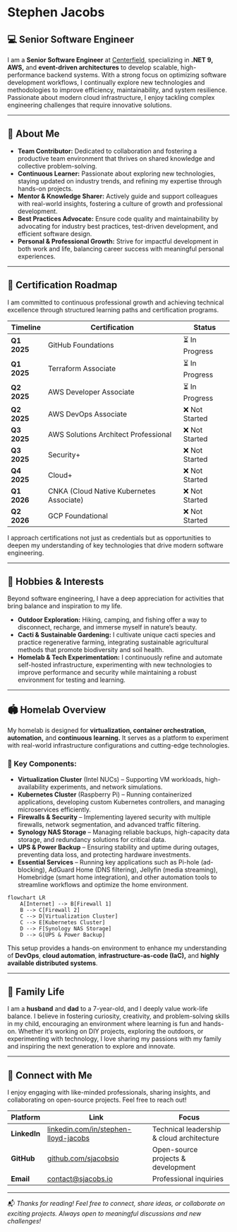 # Stephen Jacobs

## 💻 Senior Software Engineer

I am a **Senior Software Engineer** at [Centerfield](https://www.centerfield.com), specializing in **.NET 9, AWS,** and **event-driven architectures** to develop scalable, high-performance backend systems. With a strong focus on optimizing software development workflows, I continually explore new technologies and methodologies to improve efficiency, maintainability, and system resilience. Passionate about modern cloud infrastructure, I enjoy tackling complex engineering challenges that require innovative solutions.

---

## 🚀 About Me

- **Team Contributor:** Dedicated to collaboration and fostering a productive team environment that thrives on shared knowledge and collective problem-solving.  
- **Continuous Learner:** Passionate about exploring new technologies, staying updated on industry trends, and refining my expertise through hands-on projects.  
- **Mentor & Knowledge Sharer:** Actively guide and support colleagues with real-world insights, fostering a culture of growth and professional development.  
- **Best Practices Advocate:** Ensure code quality and maintainability by advocating for industry best practices, test-driven development, and efficient software design.  
- **Personal & Professional Growth:** Strive for impactful development in both work and life, balancing career success with meaningful personal experiences.

---

## 🎯 Certification Roadmap

I am committed to continuous professional growth and achieving technical excellence through structured learning paths and certification programs.

| **Timeline** | **Certification**                           | **Status**         |
|-------------|--------------------------------------------|--------------------|
| **Q1 2025**  | GitHub Foundations                        | ⏳ In Progress      |
| **Q1 2025**  | Terraform Associate                       | ⏳ In Progress      |
| **Q2 2025**  | AWS Developer Associate                   | ⏳ In Progress      |
| **Q2 2025**  | AWS DevOps Associate                      | ❌ Not Started      |
| **Q3 2025**  | AWS Solutions Architect Professional      | ❌ Not Started      |
| **Q3 2025**  | Security+                                 | ❌ Not Started      |
| **Q4 2025**  | Cloud+                                    | ❌ Not Started      |
| **Q1 2026**  | CNKA (Cloud Native Kubernetes Associate) | ❌ Not Started      |
| **Q2 2026**  | GCP Foundational                          | ❌ Not Started      |

I approach certifications not just as credentials but as opportunities to deepen my understanding of key technologies that drive modern software engineering.

---

## 🌱 Hobbies & Interests

Beyond software engineering, I have a deep appreciation for activities that bring balance and inspiration to my life.

- **Outdoor Exploration:** Hiking, camping, and fishing offer a way to disconnect, recharge, and immerse myself in nature’s beauty.  
- **Cacti & Sustainable Gardening:** I cultivate unique cacti species and practice regenerative farming, integrating sustainable agricultural methods that promote biodiversity and soil health.  
- **Homelab & Tech Experimentation:** I continuously refine and automate self-hosted infrastructure, experimenting with new technologies to improve performance and security while maintaining a robust environment for testing and learning.

---

## 🏟️ Homelab Overview

My homelab is designed for **virtualization, container orchestration, automation,** and **continuous learning.** It serves as a platform to experiment with real-world infrastructure configurations and cutting-edge technologies.

### 🔹 Key Components:
- **Virtualization Cluster** (Intel NUCs) – Supporting VM workloads, high-availability experiments, and network simulations.  
- **Kubernetes Cluster** (Raspberry Pi) – Running containerized applications, developing custom Kubernetes controllers, and managing microservices efficiently.  
- **Firewalls & Security** – Implementing layered security with multiple firewalls, network segmentation, and advanced traffic filtering.  
- **Synology NAS Storage** – Managing reliable backups, high-capacity data storage, and redundancy solutions for critical data.  
- **UPS & Power Backup** – Ensuring stability and uptime during outages, preventing data loss, and protecting hardware investments.  
- **Essential Services** – Running key applications such as Pi-hole (ad-blocking), AdGuard Home (DNS filtering), Jellyfin (media streaming), Homebridge (smart home integration), and other automation tools to streamline workflows and optimize the home environment.

```mermaid
flowchart LR
    A[Internet] --> B[Firewall 1]
    B --> C[Firewall 2]
    C --> D[Virtualization Cluster]
    C --> E[Kubernetes Cluster]
    D --> F[Synology NAS Storage]
    D --> G[UPS & Power Backup]
```

This setup provides a hands-on environment to enhance my understanding of **DevOps**, **cloud automation**, **infrastructure-as-code (IaC),** and **highly available distributed systems**.

---

## 🏡 Family Life

I am a **husband** and **dad** to a 7-year-old, and I deeply value work-life balance. I believe in fostering curiosity, creativity, and problem-solving skills in my child, encouraging an environment where learning is fun and hands-on. Whether it’s working on DIY projects, exploring the outdoors, or experimenting with technology, I love sharing my passions with my family and inspiring the next generation to explore and innovate.

---

## 💌 Connect with Me

I enjoy engaging with like-minded professionals, sharing insights, and collaborating on open-source projects. Feel free to reach out!

| **Platform**  | **Link**                                                                 | **Focus**                                  |
|--------------|--------------------------------------------------------------------------|-------------------------------------------|
| **LinkedIn** | [linkedin.com/in/stephen-lloyd-jacobs](https://linkedin.com/in/stephen-lloyd-jacobs) | Technical leadership & cloud architecture |
| **GitHub**   | [github.com/sjacobsio](https://github.com/sjacobsio)                     | Open-source projects & development        |
| **Email**    | [contact@sjacobs.io](mailto:contact@sjacobs.io)                          | Professional inquiries                    |

---

📬 *Thanks for reading! Feel free to connect, share ideas, or collaborate on exciting projects. Always open to meaningful discussions and new challenges!* 

